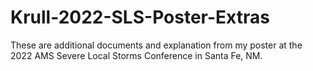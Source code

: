 # Krull-2022-SLS-Poster-Extras
These are additional documents and explanation from my poster at the 2022 AMS Severe Local Storms Conference in Santa Fe, NM. 
